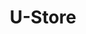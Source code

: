 ---
title: "U-Store"
url: /portland/u-store-southeast-mcloughlin-boulevard/
shop: storage rental
---